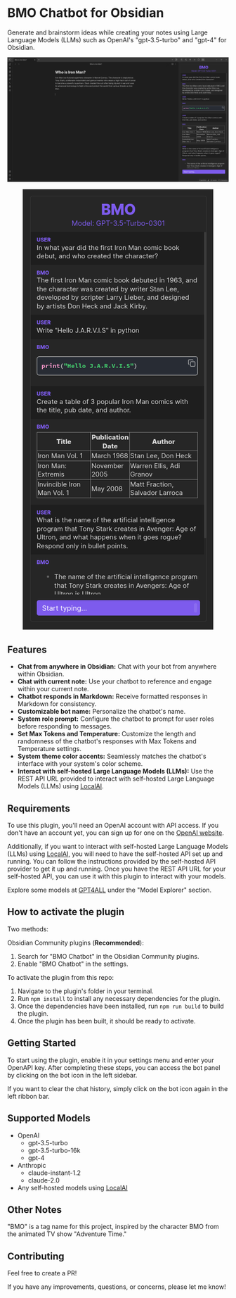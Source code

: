# BMO Chatbot for Obsidian
Generate and brainstorm ideas while creating your notes using Large Language Models (LLMs) such as OpenAI's "gpt-3.5-turbo" and "gpt-4" for Obsidian.

![Screenshot-1](README_images/Screenshot-1.png)
<p align="center">
  <img src="README_images/Screenshot-2.png" alt="Description of image">
</p>

## Features
- **Chat from anywhere in Obsidian:** Chat with your bot from anywhere within Obsidian.
- **Chat with current note:** Use your chatbot to reference and engage within your current note.
- **Chatbot responds in Markdown:** Receive formatted responses in Markdown for consistency.
- **Customizable bot name:** Personalize the chatbot's name.
- **System role prompt:** Configure the chatbot to prompt for user roles before responding to messages.
- **Set Max Tokens and Temperature:** Customize the length and randomness of the chatbot's responses with Max Tokens and Temperature settings.
- **System theme color accents:** Seamlessly matches the chatbot's interface with your system's color scheme.
- **Interact with self-hosted Large Language Models (LLMs):** Use the REST API URL provided to interact with self-hosted Large Language Models (LLMs) using [LocalAI](https://github.com/go-skynet/LocalAI).

## Requirements
To use this plugin, you'll need an OpenAI account with API access. If you don't have an account yet, you can sign up for one on the [OpenAI website](https://platform.openai.com/overview).

Additionally, if you want to interact with self-hosted Large Language Models (LLMs) using [LocalAI](https://github.com/go-skynet/LocalAI), you will need to have the self-hosted API set up and running. You can follow the instructions provided by the self-hosted API provider to get it up and running. Once you have the REST API URL for your self-hosted API, you can use it with this plugin to interact with your models.

Explore some models at [GPT4ALL](https://gpt4all.io/index.html) under the "Model Explorer" section.

## How to activate the plugin
Two methods:

Obsidian Community plugins (**Recommended**):
  1. Search for "BMO Chatbot" in the Obsidian Community plugins.
  2. Enable "BMO Chatbot" in the settings.

To activate the plugin from this repo:
  1. Navigate to the plugin's folder in your terminal.
  2. Run `npm install` to install any necessary dependencies for the plugin.
  3. Once the dependencies have been installed, run `npm run build` to build the plugin.
  4. Once the plugin has been built, it should be ready to activate.

## Getting Started
To start using the plugin, enable it in your settings menu and enter your OpenAPI key. After completing these steps, you can access the bot panel by clicking on the bot icon in the left sidebar.

If you want to clear the chat history, simply click on the bot icon again in the left ribbon bar.

## Supported Models
- OpenAI
  - gpt-3.5-turbo
  - gpt-3.5-turbo-16k
  - gpt-4
- Anthropic
  - claude-instant-1.2
  - claude-2.0
- Any self-hosted models using [LocalAI](https://github.com/go-skynet/LocalAI)

## Other Notes
"BMO" is a tag name for this project, inspired by the character BMO from the animated TV show "Adventure Time."

## Contributing
Feel free to create a PR!

If you have any improvements, questions, or concerns, please let me know!
